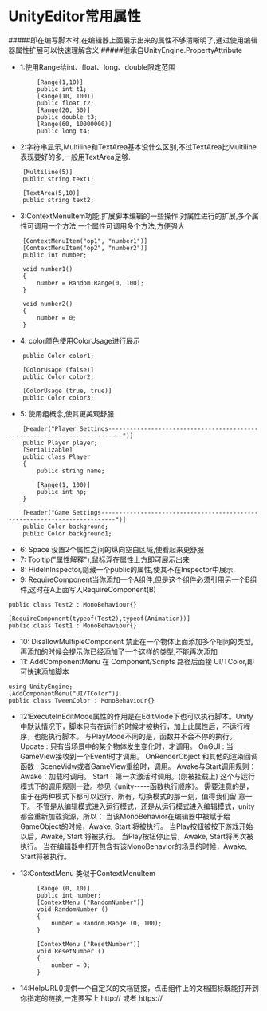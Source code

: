 # UnityEditor常用属性

#####即在编写脚本时,在编辑器上面展示出来的属性不够清晰明了,通过使用编辑器属性扩展可以快速理解含义
#####继承自UnityEngine.PropertyAttribute


* 1:使用Range给int、float、long、double限定范围

```
        [Range(1,10)]
        public int t1;
        [Range(10, 100)]
        public float t2;
        [Range(20, 50)]
        public double t3;
        [Range(60, 10000000)]
        public long t4;
```

* 2:字符串显示,Multiline和TextArea基本没什么区别,不过TextArea比Multiline表现要好的多,一般用TextArea足够.

```
    [Multiline(5)]
    public string text1;

    [TextArea(5,10)]
    public string text2;
```

* 3:ContextMenuItem功能,扩展脚本编辑的一些操作.对属性进行的扩展,多个属性可调用一个方法,一个属性可调用多个方法,方便强大

```
    [ContextMenuItem("op1", "number1")]
    [ContextMenuItem("op2", "number2")]
    public int number;

    void number1()
    {
        number = Random.Range(0, 100);
    }

    void number2()
    {
        number = 0;
    }
```

* 4: color颜色使用ColorUsage进行展示

```
    public Color color1;

    [ColorUsage (false)]
    public Color color2;

    [ColorUsage (true, true)]
    public Color color3;
```

* 5: 使用组概念,使其更美观舒服

```
    [Header("Player Settings--------------------------------------------------------------------------")]
    public Player player;
    [Serializable]
    public class Player
    {
        public string name;

        [Range(1, 100)]
        public int hp;
    }

    [Header("Game Settings--------------------------------------------------------------------------")]
    public Color background;
    public Color background1;
```

* 6: Space 设置2个属性之间的纵向空白区域,使看起来更舒服
* 7: Tooltip("属性解释"),鼠标浮在属性上方即可展示出来
* 8: HideInInspector,隐藏一个public的属性,使其不在Inspector中展示,
* 9: RequireComponent当你添加一个A组件,但是这个组件必须引用另一个B组件,这时在A上面写入RequireComponent(B)

```
public class Test2 : MonoBehaviour{}

[RequireComponent(typeof(Test2),typeof(Animation))]
public class Test1 : MonoBehaviour{}
```
* 10: DisallowMultipleComponent 禁止在一个物体上面添加多个相同的类型,再添加的时候会提示你已经添加了一个这样的类型,不能再次添加
* 11: AddComponentMenu 在 Component/Scripts 路径后面接 UI/TColor,即可快速添加脚本

```
using UnityEngine;
[AddComponentMenu("UI/TColor")]
public class TweenColor : MonoBehaviour{}
```
* 12:ExecuteInEditMode属性的作用是在EditMode下也可以执行脚本。Unity中默认情况下，脚本只有在运行的时候才被执行，加上此属性后，不运行程序，也能执行脚本。
与PlayMode不同的是，函数并不会不停的执行。
Update : 只有当场景中的某个物体发生变化时，才调用。
OnGUI : 当GameView接收到一个Event时才调用。
OnRenderObject 和其他的渲染回调函数 : SceneVidw或者GameView重绘时，调用。
Awake与Start调用规则：
Awake：加载时调用。
Start：第一次激活时调用。(刚被挂载上)
这个与运行模式下的调用规则一致。参见《unity-----函数执行顺序》。
   需要注意的是，由于在两种模式下都可以运行，所有，切换模式的那一刻，值得我们留 意一下。
   不管是从编辑模式进入运行模式，还是从运行模式进入编辑模式，unity都会重新加载资源，所以：
当该MonoBehavior在编辑器中被赋于给GameObject的时候，Awake, Start 将被执行。
当Play按钮被按下游戏开始以后，Awake, Start 将被执行。
当Play按钮停止后，Awake, Start将再次被执行。
当在编辑器中打开包含有该MonoBehavior的场景的时候，Awake, Start将被执行。

* 13:ContextMenu 类似于ContextMenuItem
```
        [Range (0, 10)]
        public int number;
        [ContextMenu ("RandomNumber")]
        void RandomNumber ()
        {
            number = Random.Range (0, 100);
        }

        [ContextMenu ("ResetNumber")]
        void ResetNumber ()
        {
            number = 0;
        }
```
* 14:HelpURL()提供一个自定义的文档链接，点击组件上的文档图标既能打开到你指定的链接,一定要写上 http:// 或者 https://